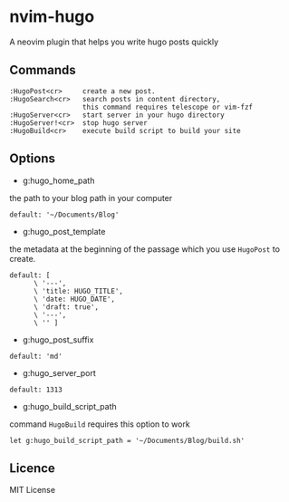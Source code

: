 # nvim-hugo

A neovim plugin that helps you write hugo posts quickly

## Commands

```
:HugoPost<cr>     create a new post.
:HugoSearch<cr>   search posts in content directory,
                  this command requires telescope or vim-fzf
:HugoServer<cr>   start server in your hugo directory
:HugoServer!<cr>  stop hugo server
:HugoBuild<cr>    execute build script to build your site
```

## Options

+ g:hugo_home_path

the path to your blog path in your computer

```
default: '~/Documents/Blog'
```

+ g:hugo_post_template

the metadata at the beginning of the passage which you use `HugoPost` to create.

```
default: [
      \ '---',
      \ 'title: HUGO_TITLE',
      \ 'date: HUGO_DATE',
      \ 'draft: true',
      \ '---',
      \ '' ]
```

+ g:hugo_post_suffix

```
default: 'md'
```

+ g:hugo_server_port

```
default: 1313
```

+ g:hugo_build_script_path

command `HugoBuild` requires this option to work

```
let g:hugo_build_script_path = '~/Documents/Blog/build.sh'
```

## Licence

MIT License
